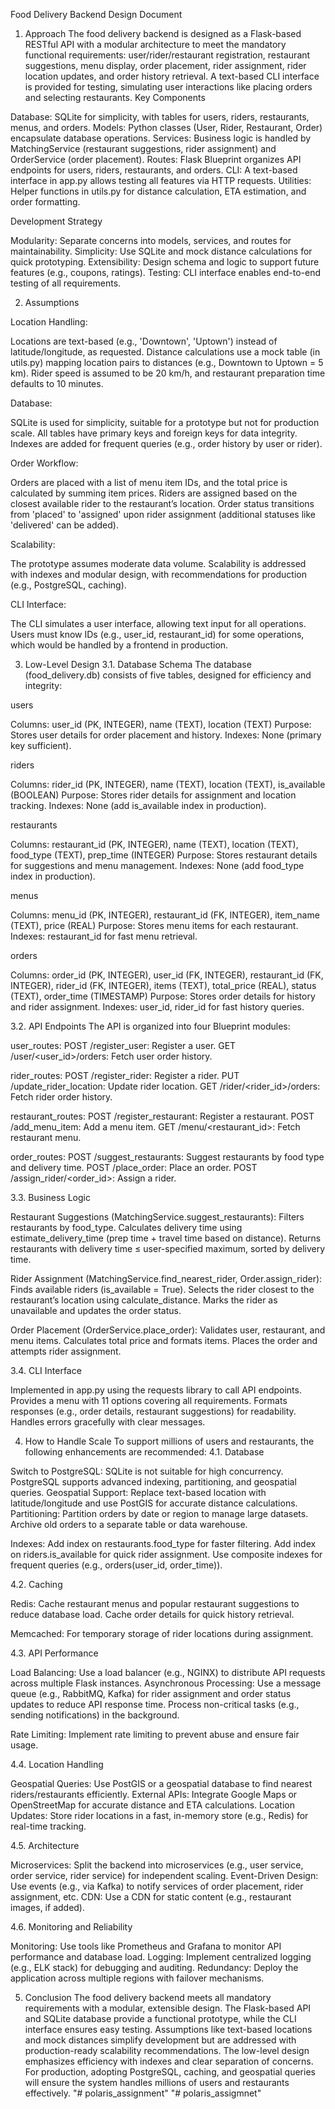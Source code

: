 Food Delivery Backend Design Document

1. Approach
   The food delivery backend is designed as a Flask-based RESTful API with a modular architecture to meet the mandatory functional requirements: user/rider/restaurant registration, restaurant suggestions, menu display, order placement, rider assignment, rider location updates, and order history retrieval. A text-based CLI interface is provided for testing, simulating user interactions like placing orders and selecting restaurants.
   Key Components

Database: SQLite for simplicity, with tables for users, riders, restaurants, menus, and orders.
Models: Python classes (User, Rider, Restaurant, Order) encapsulate database operations.
Services: Business logic is handled by MatchingService (restaurant suggestions, rider assignment) and OrderService (order placement).
Routes: Flask Blueprint organizes API endpoints for users, riders, restaurants, and orders.
CLI: A text-based interface in app.py allows testing all features via HTTP requests.
Utilities: Helper functions in utils.py for distance calculation, ETA estimation, and order formatting.

Development Strategy

Modularity: Separate concerns into models, services, and routes for maintainability.
Simplicity: Use SQLite and mock distance calculations for quick prototyping.
Extensibility: Design schema and logic to support future features (e.g., coupons, ratings).
Testing: CLI interface enables end-to-end testing of all requirements.

2. Assumptions

Location Handling:

Locations are text-based (e.g., 'Downtown', 'Uptown') instead of latitude/longitude, as requested.
Distance calculations use a mock table (in utils.py) mapping location pairs to distances (e.g., Downtown to Uptown = 5 km).
Rider speed is assumed to be 20 km/h, and restaurant preparation time defaults to 10 minutes.

Database:

SQLite is used for simplicity, suitable for a prototype but not for production scale.
All tables have primary keys and foreign keys for data integrity.
Indexes are added for frequent queries (e.g., order history by user or rider).

Order Workflow:

Orders are placed with a list of menu item IDs, and the total price is calculated by summing item prices.
Riders are assigned based on the closest available rider to the restaurant’s location.
Order status transitions from 'placed' to 'assigned' upon rider assignment (additional statuses like 'delivered' can be added).

Scalability:

The prototype assumes moderate data volume. Scalability is addressed with indexes and modular design, with recommendations for production (e.g., PostgreSQL, caching).

CLI Interface:

The CLI simulates a user interface, allowing text input for all operations.
Users must know IDs (e.g., user_id, restaurant_id) for some operations, which would be handled by a frontend in production.

3. Low-Level Design
   3.1. Database Schema
   The database (food_delivery.db) consists of five tables, designed for efficiency and integrity:

users

Columns: user_id (PK, INTEGER), name (TEXT), location (TEXT)
Purpose: Stores user details for order placement and history.
Indexes: None (primary key sufficient).

riders

Columns: rider_id (PK, INTEGER), name (TEXT), location (TEXT), is_available (BOOLEAN)
Purpose: Stores rider details for assignment and location tracking.
Indexes: None (add is_available index in production).

restaurants

Columns: restaurant_id (PK, INTEGER), name (TEXT), location (TEXT), food_type (TEXT), prep_time (INTEGER)
Purpose: Stores restaurant details for suggestions and menu management.
Indexes: None (add food_type index in production).

menus

Columns: menu_id (PK, INTEGER), restaurant_id (FK, INTEGER), item_name (TEXT), price (REAL)
Purpose: Stores menu items for each restaurant.
Indexes: restaurant_id for fast menu retrieval.

orders

Columns: order_id (PK, INTEGER), user_id (FK, INTEGER), restaurant_id (FK, INTEGER), rider_id (FK, INTEGER), items (TEXT), total_price (REAL), status (TEXT), order_time (TIMESTAMP)
Purpose: Stores order details for history and rider assignment.
Indexes: user_id, rider_id for fast history queries.

3.2. API Endpoints
The API is organized into four Blueprint modules:

user_routes:
POST /register_user: Register a user.
GET /user/<user_id>/orders: Fetch user order history.

rider_routes:
POST /register_rider: Register a rider.
PUT /update_rider_location: Update rider location.
GET /rider/<rider_id>/orders: Fetch rider order history.

restaurant_routes:
POST /register_restaurant: Register a restaurant.
POST /add_menu_item: Add a menu item.
GET /menu/<restaurant_id>: Fetch restaurant menu.

order_routes:
POST /suggest_restaurants: Suggest restaurants by food type and delivery time.
POST /place_order: Place an order.
POST /assign_rider/<order_id>: Assign a rider.

3.3. Business Logic

Restaurant Suggestions (MatchingService.suggest_restaurants):
Filters restaurants by food_type.
Calculates delivery time using estimate_delivery_time (prep time + travel time based on distance).
Returns restaurants with delivery time ≤ user-specified maximum, sorted by delivery time.

Rider Assignment (MatchingService.find_nearest_rider, Order.assign_rider):
Finds available riders (is_available = True).
Selects the rider closest to the restaurant’s location using calculate_distance.
Marks the rider as unavailable and updates the order status.

Order Placement (OrderService.place_order):
Validates user, restaurant, and menu items.
Calculates total price and formats items.
Places the order and attempts rider assignment.

3.4. CLI Interface

Implemented in app.py using the requests library to call API endpoints.
Provides a menu with 11 options covering all requirements.
Formats responses (e.g., order details, restaurant suggestions) for readability.
Handles errors gracefully with clear messages.

4. How to Handle Scale
   To support millions of users and restaurants, the following enhancements are recommended:
   4.1. Database

Switch to PostgreSQL: SQLite is not suitable for high concurrency. PostgreSQL supports advanced indexing, partitioning, and geospatial queries.
Geospatial Support: Replace text-based location with latitude/longitude and use PostGIS for accurate distance calculations.
Partitioning:
Partition orders by date or region to manage large datasets.
Archive old orders to a separate table or data warehouse.

Indexes:
Add index on restaurants.food_type for faster filtering.
Add index on riders.is_available for quick rider assignment.
Use composite indexes for frequent queries (e.g., orders(user_id, order_time)).

4.2. Caching

Redis:
Cache restaurant menus and popular restaurant suggestions to reduce database load.
Cache order details for quick history retrieval.

Memcached: For temporary storage of rider locations during assignment.

4.3. API Performance

Load Balancing: Use a load balancer (e.g., NGINX) to distribute API requests across multiple Flask instances.
Asynchronous Processing:
Use a message queue (e.g., RabbitMQ, Kafka) for rider assignment and order status updates to reduce API response time.
Process non-critical tasks (e.g., sending notifications) in the background.

Rate Limiting: Implement rate limiting to prevent abuse and ensure fair usage.

4.4. Location Handling

Geospatial Queries: Use PostGIS or a geospatial database to find nearest riders/restaurants efficiently.
External APIs: Integrate Google Maps or OpenStreetMap for accurate distance and ETA calculations.
Location Updates: Store rider locations in a fast, in-memory store (e.g., Redis) for real-time tracking.

4.5. Architecture

Microservices: Split the backend into microservices (e.g., user service, order service, rider service) for independent scaling.
Event-Driven Design: Use events (e.g., via Kafka) to notify services of order placement, rider assignment, etc.
CDN: Use a CDN for static content (e.g., restaurant images, if added).

4.6. Monitoring and Reliability

Monitoring: Use tools like Prometheus and Grafana to monitor API performance and database load.
Logging: Implement centralized logging (e.g., ELK stack) for debugging and auditing.
Redundancy: Deploy the application across multiple regions with failover mechanisms.

5. Conclusion
   The food delivery backend meets all mandatory requirements with a modular, extensible design. The Flask-based API and SQLite database provide a functional prototype, while the CLI interface ensures easy testing. Assumptions like text-based locations and mock distances simplify development but are addressed with production-ready scalability recommendations. The low-level design emphasizes efficiency with indexes and clear separation of concerns. For production, adopting PostgreSQL, caching, and geospatial queries will ensure the system handles millions of users and restaurants effectively.
"# polaris_assignment" 
"# polaris_assigmnet" 
